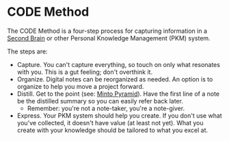 # CODE Method

The CODE Method is a four-step process for capturing information in a [Second Brain](writing/second-brain.md) or other Personal Knowledge Management (PKM) system.

The steps are:
- Capture. You can't capture everything, so touch on only what resonates with you. This is a gut feeling; don't overthink it.
- Organize. Digital notes can be reorganized as needed. An option is to organize to help you move a project forward.
- Distill. Get to the point (see: [Minto Pyramid](/writing/minto-pyramid.md)). Have the first line of a note be the distilled summary so you can easily refer back later.
  - Remember: you're not a note-taker, you're a note-giver.
- Express. Your PKM system should help you create. If you don't use what you've collected, it doesn't have value (at least not yet). What you create with your knowledge should be tailored to what you excel at.